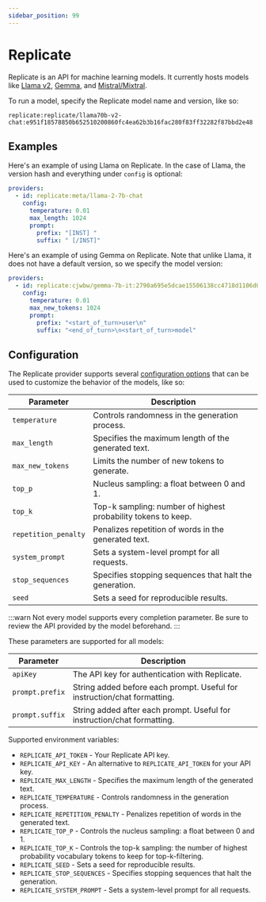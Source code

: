 ```yaml
---
sidebar_position: 99
---
```


# Replicate

Replicate is an API for machine learning models. It currently hosts models like [Llama v2](https://replicate.com/replicate/llama70b-v2-chat), [Gemma](https://replicate.com/cjwbw/gemma-7b-it), and [Mistral/Mixtral](https://replicate.com/mistralai/mixtral-8x7b-instruct-v0.1).

To run a model, specify the Replicate model name and version, like so:

```
replicate:replicate/llama70b-v2-chat:e951f18578850b652510200860fc4ea62b3b16fac280f83ff32282f87bbd2e48
```

## Examples

Here's an example of using Llama on Replicate. In the case of Llama, the version hash and everything under `config` is optional:

```yaml
providers:
  - id: replicate:meta/llama-2-7b-chat
    config:
      temperature: 0.01
      max_length: 1024
      prompt:
        prefix: "[INST] "
        suffix: " [/INST]"
```

Here's an example of using Gemma on Replicate.  Note that unlike Llama, it does not have a default version, so we specify the model version:

```yaml
providers:
  - id: replicate:cjwbw/gemma-7b-it:2790a695e5dcae15506138cc4718d1106d0d475e6dca4b1d43f42414647993d5
    config:
      temperature: 0.01
      max_new_tokens: 1024
      prompt:
        prefix: "<start_of_turn>user\n"
        suffix: "<end_of_turn>\n<start_of_turn>model"
```

## Configuration

The Replicate provider supports several [configuration options](https://github.com/promptfoo/promptfoo/blob/main/src/providers/replicate.ts#L9-L17) that can be used to customize the behavior of the models, like so:

| Parameter            | Description                                                   |
| -------------------- | ------------------------------------------------------------- |
| `temperature`        | Controls randomness in the generation process.                |
| `max_length`         | Specifies the maximum length of the generated text.           |
| `max_new_tokens`     | Limits the number of new tokens to generate.                  |
| `top_p`              | Nucleus sampling: a float between 0 and 1.                    |
| `top_k`              | Top-k sampling: number of highest probability tokens to keep. |
| `repetition_penalty` | Penalizes repetition of words in the generated text.          |
| `system_prompt`      | Sets a system-level prompt for all requests.                  |
| `stop_sequences`     | Specifies stopping sequences that halt the generation.        |
| `seed`               | Sets a seed for reproducible results.                         |

:::warn
Not every model supports every completion parameter. Be sure to review the API provided by the model beforehand.
:::

These parameters are supported for all models:

| Parameter       | Description                                                              |
| --------------- | ------------------------------------------------------------------------ |
| `apiKey`        | The API key for authentication with Replicate.                           |
| `prompt.prefix` | String added before each prompt. Useful for instruction/chat formatting. |
| `prompt.suffix` | String added after each prompt. Useful for instruction/chat formatting.  |

Supported environment variables:

- `REPLICATE_API_TOKEN` - Your Replicate API key.
- `REPLICATE_API_KEY` - An alternative to `REPLICATE_API_TOKEN` for your API key.
- `REPLICATE_MAX_LENGTH` - Specifies the maximum length of the generated text.
- `REPLICATE_TEMPERATURE` - Controls randomness in the generation process.
- `REPLICATE_REPETITION_PENALTY` - Penalizes repetition of words in the generated text.
- `REPLICATE_TOP_P` - Controls the nucleus sampling: a float between 0 and 1.
- `REPLICATE_TOP_K` - Controls the top-k sampling: the number of highest probability vocabulary tokens to keep for top-k-filtering.
- `REPLICATE_SEED` - Sets a seed for reproducible results.
- `REPLICATE_STOP_SEQUENCES` - Specifies stopping sequences that halt the generation.
- `REPLICATE_SYSTEM_PROMPT` - Sets a system-level prompt for all requests.